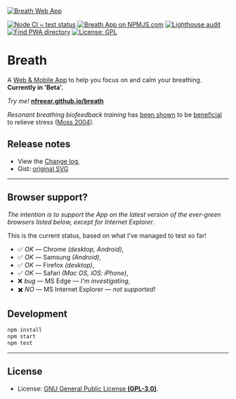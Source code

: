 
[![Breath Web App][icon]][app]

[![Node CI ~ test status][gh-badge]][gh-link]
[![Breath App on NPMJS.com][npm-badge]][npm-link]
[![Lighthouse audit][lh-badge]][lh-link]
[![Find PWA directory][find-badge]][find-link]
[![License: GPL][gpl-badge]][gpl]

# Breath #

A [Web & Mobile App][pwa] to help you focus on and calm your breathing.
__Currently in 'Beta'.__

_Try me!_ [__nfreear.github.io/breath__][app]


_Resonant breathing biofeedback training_ has [been shown][sutarto 2012] to be
[beneficial][wp] to relieve stress ([Moss 2004][]).

## Release notes

 * View the [Change log](./CHANGELOG.md),
 * Gist: [original SVG][gist]

---
## Browser support?

_The intention is to support the App on the latest version of the
ever-green browsers listed below, except for Internet Explorer_.

This is the current status, based on what I've managed to test so far!

 * ✅ _OK_ — Chrome _(desktop, Android)_,
 * ✅ _OK_ — Samsung _(Android)_,
 * ✅ _OK_ — Firefox _(desktop)_,
 * ✅ _OK_ — Safari _(Mac OS, iOS: iPhone)_,
 * ❌ _bug_ — MS Edge — _I'm investigating_,
 * ✖️ _NO_ — MS Internet Explorer — _not supported_!

## Development

```sh
npm install
npm start
npm test
```

---
## License

 * License: [GNU General Public License __(GPL-3.0)__][gpl].

[wp]: https://en.wikipedia.org/wiki/Biofeedback#Stress_reduction
  "Biofeedback on Wikipedia."
[sutarto 2012]: https://doi.org/10.1080%2F10803548.2012.11076959
"A.P. Sutarto, M.N.A Wahab & N.M. Zin (2012) Resonant Breathing Biofeedback Training for Stress Reduction Among Manufacturing Operators, Internat. J. of Occupational Safety and Ergonomics, 18:4, 549-561, DOI: 10.1080/10803548.2012.11076959; Retrieved 04-April-2020"
[pdf-moss 2004]: https://bfe.org/articles/issue1_final.pdf
"(PDF) Moss D. Heart rate variability (HRV) biofeedback. Psychophysiology Today. 2004;(1):4–11. Retrieved 04-April-2020."
[moss 2004]: https://scholar.google.com/scholar?q=Moss+%22Heart+rate+variability+%28HRV%29+biofeedback%22#
"Moss D. Heart rate variability (HRV) biofeedback. Psychophysiology Today. 2004;(1):4–11. On Google Scholar."
[pwa]: https://en.wikipedia.org/wiki/Progressive_web_application
  "Progressive web application (PWA), on Wikipedia"
[gist]: https://gist.github.com/nfreear/c8666ec92360d09c4f6d559a4e4d55ec
  "Gist: nfreear / breathing-animation.web-app.svg"
[gpl-badge]: https://nfreear.github.io/breath/lib/badge-gpl.svg
[gpl]: https://gnu.org/licenses/gpl-3.0.html#content
  "© Nick Freear, 01-Apr-2020 | GNU General Public License | GPL-3.0+"
[lh-badge]: https://nfreear.github.io/breath/lib/badge-lighthouse.svg
  "Lighthouse audit report — 99.2% — (97 | 100 | 100 | 100)"
[lh-link]: https://lighthouse-dot-webdotdevsite.appspot.com/lh/html?url=https%3A//nfreear.github.io/breath/
[find-badge]: https://nfreear.github.io/breath/lib/badge-findpwa.svg
[find-link]: https://findpwa.com/app/breath-web-app?utm_source=nfreear "'Breath' on findPWA"
[npm-badge]: https://img.shields.io/npm/v/breath-web-app.svg "'Breath' on NPMJS"
[npm-link]: https://npmjs.com/package/breath-web-app?utm_source=nfreear
[gh-badge]: https://github.com/nfreear/breath/workflows/Node%20CI/badge.svg
[gh-link]: https://github.com/nfreear/breath/actions "Node CI — Test status"
[unpkg]: https://unpkg.com/breath-web-app/
[app]: https://nfreear.github.io/breath/?utm_source=readme "Try the 'Breath' Web App (beta)"
[icon]: https://nfreear.github.io/breath/lib/icon.svg
